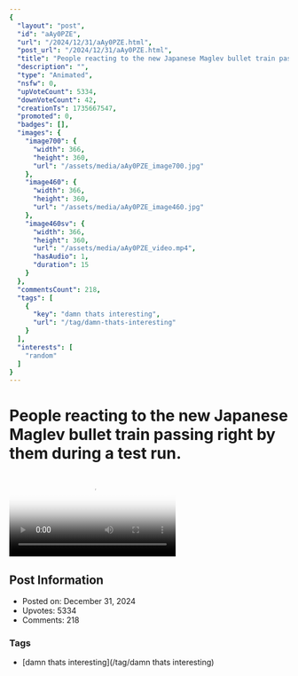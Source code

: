 ```yaml
---
{
  "layout": "post",
  "id": "aAy0PZE",
  "url": "/2024/12/31/aAy0PZE.html",
  "post_url": "/2024/12/31/aAy0PZE.html",
  "title": "People reacting to the new Japanese Maglev bullet train passing right by them during a test run.",
  "description": "",
  "type": "Animated",
  "nsfw": 0,
  "upVoteCount": 5334,
  "downVoteCount": 42,
  "creationTs": 1735667547,
  "promoted": 0,
  "badges": [],
  "images": {
    "image700": {
      "width": 366,
      "height": 360,
      "url": "/assets/media/aAy0PZE_image700.jpg"
    },
    "image460": {
      "width": 366,
      "height": 360,
      "url": "/assets/media/aAy0PZE_image460.jpg"
    },
    "image460sv": {
      "width": 366,
      "height": 360,
      "url": "/assets/media/aAy0PZE_video.mp4",
      "hasAudio": 1,
      "duration": 15
    }
  },
  "commentsCount": 218,
  "tags": [
    {
      "key": "damn thats interesting",
      "url": "/tag/damn-thats-interesting"
    }
  ],
  "interests": [
    "random"
  ]
}
---
```


# People reacting to the new Japanese Maglev bullet train passing right by them during a test run.

<video controls playsinline loop poster="/assets/media/aAy0PZE_image460.jpg">
  <source src="/assets/media/aAy0PZE_video.mp4" type="video/mp4">
  Your browser does not support the video tag.
</video>

## Post Information

- Posted on: December 31, 2024
- Upvotes: 5334
- Comments: 218

### Tags

- [damn thats interesting](/tag/damn thats interesting)
